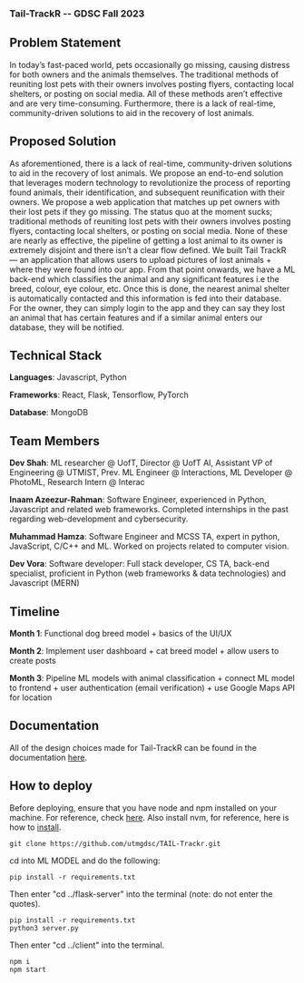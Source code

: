 ### Tail-TrackR -- GDSC Fall 2023


## Problem Statement

In today’s fast-paced world, pets occasionally go missing, causing distress for both owners and the animals themselves. The traditional methods of reuniting lost pets with their owners involves posting flyers, contacting local shelters, or posting on social media. All of these methods aren’t effective and are very time-consuming. Furthermore, there is a lack of real-time, community-driven solutions to aid in the recovery of lost animals. 

## Proposed Solution
As aforementioned, there is a lack of real-time, community-driven solutions to aid in the recovery of lost animals. We propose an end-to-end solution that leverages modern technology to revolutionize the process of reporting found animals, their identification, and subsequent reunification with their owners. We propose a web application that matches up pet owners with their lost pets if they go missing. The status quo at the moment sucks; traditional methods of reuniting lost pets with their owners involves posting flyers, contacting local shelters, or posting on social media. None of these are nearly as effective, the pipeline of getting a lost animal to its owner is extremely disjoint and there isn’t a clear flow defined. We built Tail TrackR — an application that allows users to upload pictures of lost animals + where they were found into our app. From that point onwards, we have a ML back-end which classifies the animal and any significant features i.e the breed, colour, eye colour, etc. Once this is done, the nearest animal shelter is automatically contacted and this information is fed into their database. For the owner, they can simply login to the app and they can say they lost an animal that has certain features and if a similar animal enters our database, they will be notified.

## Technical Stack

**Languages**: Javascript, Python 

**Frameworks**: React, Flask, Tensorflow, PyTorch

**Database**: MongoDB

## Team Members

**Dev Shah**: ML researcher @ UofT, Director @ UofT AI, Assistant VP of Engineering @ UTMIST, Prev. ML Engineer @ Interactions, ML Developer @ PhotoML, Research Intern @ Interac

**Inaam Azeezur-Rahman**: Software Engineer, experienced in Python, Javascript and related web frameworks. Completed internships in the past regarding web-development and cybersecurity.

**Muhammad Hamza**: Software Engineer and MCSS TA, expert in python, JavaScript, C/C++ and ML.  Worked on projects related to computer vision.

**Dev Vora**: Software developer: Full stack developer, CS TA, back-end specialist, proficient in Python (web frameworks & data technologies) and Javascript (MERN)

## Timeline

**Month 1**: Functional dog breed model + basics of the UI/UX

**Month 2**: Implement user dashboard + cat breed model + allow users to create posts

**Month 3**: Pipeline ML models with animal classification + connect ML model to frontend + user authentication (email verification) + use Google Maps API for location 


## Documentation

All of the design choices made for Tail-TrackR can be found in the documentation [here](https://drive.google.com/file/d/1_XVdl1DO_IMIiKg-pil5Zyb8FnVQULau/view?usp=sharing).

## How to deploy

Before deploying, ensure that you have node and npm installed on your machine. For reference, check [here](https://docs.npmjs.com/downloading-and-installing-node-js-and-npm). Also install nvm, for reference, here is how to [install](https://tecadmin.net/install-nvm-macos-with-homebrew/). 


```
git clone https://github.com/utmgdsc/TAIL-Trackr.git
```

cd into ML MODEL and do the following:

```
pip install -r requirements.txt
```

Then enter "cd ../flask-server" into the terminal (note: do not enter the quotes).

```
pip install -r requirements.txt
python3 server.py
```

Then enter "cd ../client" into the terminal.

```
npm i
npm start
```











